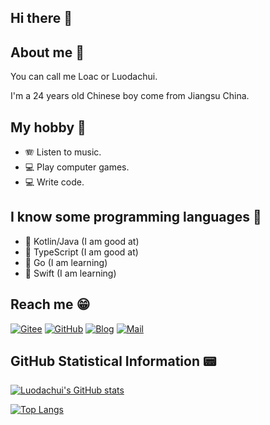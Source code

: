 ## Hi there 👋

## About me 🤔

You can call me Loac or Luodachui.

I'm a 24 years old Chinese boy come from Jiangsu China.

## My hobby 🧡
- 🪗 Listen to music.
- 💻 Play computer games.
- 💻 Write code.

## I know some programming languages 🎠

- 🍧 Kotlin/Java (I am good at)
- 🍧 TypeScript (I am good at)
- 🍧 Go (I am learning)
- 🍧 Swift (I am learning)

## Reach me 😁
[![Gitee](https://img.shields.io/badge/Gitee-loac-blue?style=for-the-badge)](https://gitee.com/luodachui/)
[![GitHub](https://img.shields.io/badge/GitHub-Loac-blue?style=for-the-badge)](https://github.com/LuodachuiXG/)
[![Blog](https://img.shields.io/badge/Blog-loac-blue?style=for-the-badge)](https://loac.cc)
[![Mail](https://img.shields.io/badge/EMAIL-admin@loac.cc-e?style=for-the-badge)](mailto:admin@loac.cc)

## GitHub Statistical Information 📟
[![Luodachui's GitHub stats](https://github-readme-stats.vercel.app/api?username=LuodachuiXG&theme=onedark)](https://github.com/anuraghazra/github-readme-stats)

[![Top Langs](https://github-readme-stats.vercel.app/api/top-langs/?username=LuodachuiXG&theme=onedark)](https://github.com/anuraghazra/github-readme-stats)
